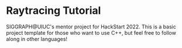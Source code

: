 # Raytracing Tutorial
SIGGRAPH@UIUC's mentor project for HackStart 2022. This is a basic project template for those who want to use C++, but feel free to follow along in other languages!



